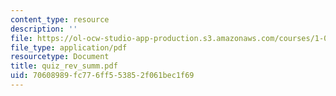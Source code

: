 ```yaml
---
content_type: resource
description: ''
file: https://ol-ocw-studio-app-production.s3.amazonaws.com/courses/1-051-structural-engineering-design-fall-2003/70608989fc776ff553852f061bec1f69_quiz_rev_summ.pdf
file_type: application/pdf
resourcetype: Document
title: quiz_rev_summ.pdf
uid: 70608989-fc77-6ff5-5385-2f061bec1f69
---
```

